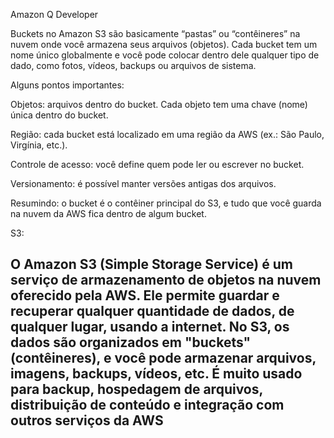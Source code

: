 Amazon Q Developer



Buckets no Amazon S3 são basicamente “pastas” ou “contêineres” na nuvem onde você armazena seus arquivos (objetos). Cada bucket tem um nome único globalmente e você pode colocar dentro dele qualquer tipo de dado, como fotos, vídeos, backups ou arquivos de sistema.

Alguns pontos importantes:

Objetos: arquivos dentro do bucket. Cada objeto tem uma chave (nome) única dentro do bucket.

Região: cada bucket está localizado em uma região da AWS (ex.: São Paulo, Virgínia, etc.).

Controle de acesso: você define quem pode ler ou escrever no bucket.

Versionamento: é possível manter versões antigas dos arquivos.

Resumindo: o bucket é o contêiner principal do S3, e tudo que você guarda na nuvem da AWS fica dentro de algum bucket.


S3:

O Amazon S3 (Simple Storage Service) é um serviço de armazenamento de objetos na nuvem oferecido pela AWS.
Ele permite guardar e recuperar qualquer quantidade de dados, de qualquer lugar, usando a internet.
No S3, os dados são organizados em "buckets" (contêineres), e você pode armazenar arquivos, imagens, backups, vídeos, etc.
É muito usado para backup, hospedagem de arquivos, distribuição de conteúdo e integração com outros serviços da AWS
---------------------------------------------------------------------------------

